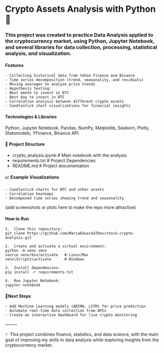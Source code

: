 # Crypto Assets Analysis with Python 🐍

### This project was created to practice Data Analysis applied to the cryptocurrency market, using Python, Jupyter Notebook, and several libraries for data collection, processing, statistical analysis, and visualization.




#### Features
	- Collecting historical data from Yahoo Finance and Binance
	- Time series decomposition (trend, seasonality, and residuals)
	- Moving averages to analyze price trends
	- Hypothesis testing:
	- Best month to invest in BTC
	- Best day to invest in BTC
	- Correlation analysis between different crypto assets
	- Candlestick chart visualizations for financial insights



#### Technologies & Libraries
Python, Jupyter Notebook, Pandas, NumPy, Matplotlib, Seaborn, Plotly, Statsmodels, YFinance, Binance API.



#### 📂 Project Structure
- crypto_analysis.ipynb    # Main notebook with the analysis
- requirements.txt            # Project Dependencies
- README.md                   # Project documentation



#### 📈 Example Visualizations
	- Candlestick charts for BTC and other assets
	- Correlation heatmaps
	- Decomposed time series showing trend and seasonality

(add screenshots or plots here to make the repo more attractive)



#### How to Run
	1.	Clone this repository:
    git clone https://github.com/MariaEduardaTDev/stock-crypto-analysis.git

	2.	Create and activate a virtual environment:
    python -m venv venv
    source venv/bin/activate   # Linux/Mac  
    venv\Scripts\activate      # Windows
  	
	3.	Install dependencies:
    pip install -r requirements.txt

	4.	Run Jupyter Notebook:
    jupyter notebook



#### 📌Next Steps
	- Add Machine Learning models (ARIMA, LSTM) for price prediction
	- Automate real-time data collection from APIs
	- Create an interactive dashboard for live crypto monitoring

⸻

✨ This project combines finance, statistics, and data science, with the main goal of improving my skills in data analysis while exploring insights from the cryptocurrency market.
   
